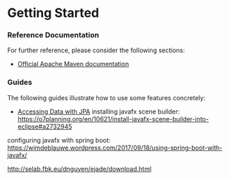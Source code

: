 # Getting Started

### Reference Documentation
For further reference, please consider the following sections:

* [Official Apache Maven documentation](https://maven.apache.org/guides/index.html)

### Guides
The following guides illustrate how to use some features concretely:

* [Accessing Data with JPA](https://spring.io/guides/gs/accessing-data-jpa/)
installing javafx scene builder:
https://o7planning.org/en/10621/install-javafx-scene-builder-into-eclipse#a2732945

configuring javafx with spring boot:
https://wimdeblauwe.wordpress.com/2017/09/18/using-spring-boot-with-javafx/

http://selab.fbk.eu/dnguyen/ejade/download.html